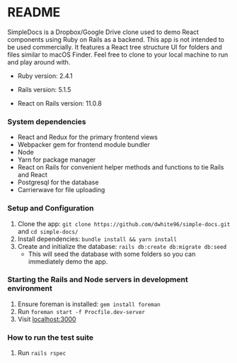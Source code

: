 # README

SimpleDocs is a Dropbox/Google Drive clone used to demo React components using Ruby on Rails as a backend.
This app is not intended to be used commercially. It features a React tree structure UI for folders and
files similar to macOS Finder. Feel free to clone to your local machine to run and play around with.


- Ruby version: 2.4.1

- Rails version: 5.1.5

- React on Rails version: 11.0.8

### System dependencies

- React and Redux for the primary frontend views
- Webpacker gem for frontend module bundler
- Node
- Yarn for package manager
- React on Rails for convenient helper methods and functions to tie Rails and React
- Postgresql for the database
- Carrierwave for file uploading

### Setup and Configuration

1. Clone the app: `git clone https://github.com/dwhite96/simple-docs.git` and `cd simple-docs/`
2. Install dependencies: `bundle install && yarn install`
3. Create and initialize the database: `rails db:create db:migrate db:seed`
    - This will seed the database with some folders so you can immediately demo the app.

### Starting the Rails and Node servers in development environment

1. Ensure foreman is installed: `gem install foreman`
2. Run `foreman start -f Procfile.dev-server`
3. Visit <a href="localhost:3000" target="_blank">localhost:3000</a>

### How to run the test suite

1. Run `rails rspec`
